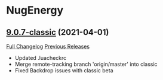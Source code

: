 # NugEnergy

## [9.0.7-classic](https://github.com/rgd87/NugEnergy/tree/9.0.7-classic) (2021-04-01)
[Full Changelog](https://github.com/rgd87/NugEnergy/compare/9.0.6c-classic...9.0.7-classic) [Previous Releases](https://github.com/rgd87/NugEnergy/releases)

- Updated .luacheckrc  
- Merge remote-tracking branch 'origin/master' into classic  
- Fixed Backdrop issues with classic beta  
